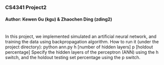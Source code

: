 
### CS4341 Project2
#### Author: Kewen Gu (kgu) & Zhaochen Ding (zding2)
#

In this project, we implemented simulated an artificial neural network, and training the data using backpropagation algorithm.
How to run it (under the project directory):
        python ann.py h [number of hidden layers] p [holdout percentage]
Specify the hidden layers of the perceptron (ANN) using the h switch, and the holdout testing set percentage using the p switch.
